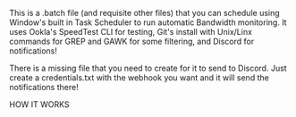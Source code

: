This is a .batch file (and requisite other files) that you can schedule using Window's built in Task Scheduler to run automatic Bandwidth monitoring. It uses Ookla's SpeedTest CLI for testing, Git's install with Unix/Linx commands for GREP and GAWK for some filtering, and Discord for notifications!

There is a missing file that you need to create for it to send to Discord. Just create a credentials.txt with the webhook you want and it will send the notifications there!

HOW IT WORKS
